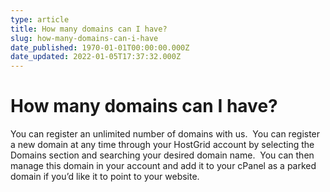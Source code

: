 ```yaml
---
type: article
title: How many domains can I have?
slug: how-many-domains-can-i-have
date_published: 1970-01-01T00:00:00.000Z
date_updated: 2022-01-05T17:37:32.000Z
---
```


# How many domains can I have?

You can register an unlimited number of domains with us.  You can register a new domain at any time through your HostGrid account by selecting the Domains section and searching your desired domain name.  You can then manage this domain in your account and add it to your cPanel as a parked domain if you’d like it to point to your website.